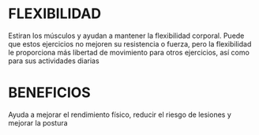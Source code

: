 # FLEXIBILIDAD
Estiran los músculos y ayudan a mantener la flexibilidad corporal. Puede que estos ejercicios no mejoren su resistencia o fuerza, pero la flexibilidad le proporciona más libertad de movimiento para otros ejercicios, así como para sus actividades diarias
# BENEFICIOS
Ayuda a mejorar el rendimiento físico, reducir el riesgo de lesiones y mejorar la postura
